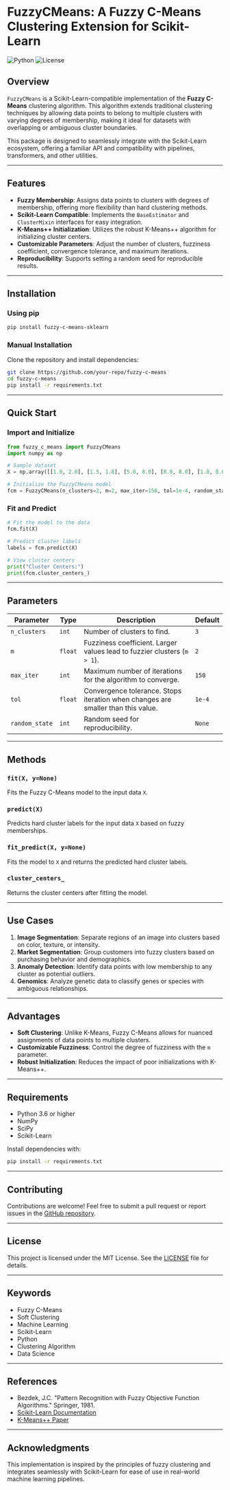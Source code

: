 # FuzzyCMeans: A Fuzzy C-Means Clustering Extension for Scikit-Learn

![Python](https://img.shields.io/badge/python-3.6%2B-blue.svg)
![License](https://img.shields.io/badge/license-MIT-green.svg)

## Overview

`FuzzyCMeans` is a Scikit-Learn-compatible implementation of the **Fuzzy C-Means** clustering algorithm. This algorithm extends traditional clustering techniques by allowing data points to belong to multiple clusters with varying degrees of membership, making it ideal for datasets with overlapping or ambiguous cluster boundaries. 

This package is designed to seamlessly integrate with the Scikit-Learn ecosystem, offering a familiar API and compatibility with pipelines, transformers, and other utilities.

---

## Features

- **Fuzzy Membership**: Assigns data points to clusters with degrees of membership, offering more flexibility than hard clustering methods.
- **Scikit-Learn Compatible**: Implements the `BaseEstimator` and `ClusterMixin` interfaces for easy integration.
- **K-Means++ Initialization**: Utilizes the robust K-Means++ algorithm for initializing cluster centers.
- **Customizable Parameters**: Adjust the number of clusters, fuzziness coefficient, convergence tolerance, and maximum iterations.
- **Reproducibility**: Supports setting a random seed for reproducible results.

---

## Installation

### Using pip
```bash
pip install fuzzy-c-means-sklearn
```

### Manual Installation
Clone the repository and install dependencies:
```bash
git clone https://github.com/your-repo/fuzzy-c-means
cd fuzzy-c-means
pip install -r requirements.txt
```

---

## Quick Start

### Import and Initialize
```python
from fuzzy_c_means import FuzzyCMeans
import numpy as np

# Sample dataset
X = np.array([[1.0, 2.0], [1.5, 1.8], [5.0, 8.0], [8.0, 8.0], [1.0, 0.6], [9.0, 11.0]])

# Initialize the FuzzyCMeans model
fcm = FuzzyCMeans(n_clusters=2, m=2, max_iter=150, tol=1e-4, random_state=42)
```

### Fit and Predict
```python
# Fit the model to the data
fcm.fit(X)

# Predict cluster labels
labels = fcm.predict(X)

# View cluster centers
print("Cluster Centers:")
print(fcm.cluster_centers_)
```

---

## Parameters

| Parameter     | Type   | Description                                                                                 | Default   |
|---------------|--------|---------------------------------------------------------------------------------------------|-----------|
| `n_clusters`  | `int`  | Number of clusters to find.                                                                 | `3`       |
| `m`           | `float`| Fuzziness coefficient. Larger values lead to fuzzier clusters (`m > 1`).                     | `2`       |
| `max_iter`    | `int`  | Maximum number of iterations for the algorithm to converge.                                 | `150`     |
| `tol`         | `float`| Convergence tolerance. Stops iteration when changes are smaller than this value.            | `1e-4`    |
| `random_state`| `int`  | Random seed for reproducibility.                                                            | `None`    |

---

## Methods

### `fit(X, y=None)`
Fits the Fuzzy C-Means model to the input data `X`.

### `predict(X)`
Predicts hard cluster labels for the input data `X` based on fuzzy memberships.

### `fit_predict(X, y=None)`
Fits the model to `X` and returns the predicted hard cluster labels.

### `cluster_centers_`
Returns the cluster centers after fitting the model.

---

## Use Cases

1. **Image Segmentation**: Separate regions of an image into clusters based on color, texture, or intensity.
2. **Market Segmentation**: Group customers into fuzzy clusters based on purchasing behavior and demographics.
3. **Anomaly Detection**: Identify data points with low membership to any cluster as potential outliers.
4. **Genomics**: Analyze genetic data to classify genes or species with ambiguous relationships.

---

## Advantages

- **Soft Clustering**: Unlike K-Means, Fuzzy C-Means allows for nuanced assignments of data points to multiple clusters.
- **Customizable Fuzziness**: Control the degree of fuzziness with the `m` parameter.
- **Robust Initialization**: Reduces the impact of poor initializations with K-Means++.

---

## Requirements

- Python 3.6 or higher
- NumPy
- SciPy
- Scikit-Learn

Install dependencies with:
```bash
pip install -r requirements.txt
```

---

## Contributing

Contributions are welcome! Feel free to submit a pull request or report issues in the [GitHub repository](https://github.com/your-repo/fuzzy-c-means).

---

## License

This project is licensed under the MIT License. See the [LICENSE](LICENSE) file for details.

---

## Keywords

- Fuzzy C-Means
- Soft Clustering
- Machine Learning
- Scikit-Learn
- Python
- Clustering Algorithm
- Data Science

---

## References

- Bezdek, J.C. "Pattern Recognition with Fuzzy Objective Function Algorithms." Springer, 1981.
- [Scikit-Learn Documentation](https://scikit-learn.org/stable/)
- [K-Means++ Paper](https://theory.stanford.edu/~sergei/papers/kMeansPP-soda.pdf)

---

## Acknowledgments

This implementation is inspired by the principles of fuzzy clustering and integrates seamlessly with Scikit-Learn for ease of use in real-world machine learning pipelines.